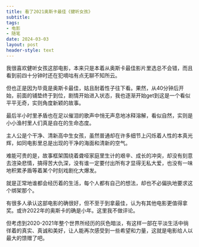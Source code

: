 ```yaml
---
title: 看了2021奥斯卡最佳《健听女孩》
subtitle: 
tags: 
- 电影
- 随笔
date: 2024-03-03
layout: post
header-style: text
---
```


我很喜欢健听女孩这部电影，本来只是本着从奥斯卡最佳影片里选总不会错，而且看到前四十分钟时还在犯嘀咕有点无聊不知所云。

但也正是因为毕竟是奥斯卡最佳，姑且耐着性子往下看。果然，从40分钟后开始，前面的铺垫终于到位，剧情开始进入状态，我也逐渐开始get到这是一个看似平平无奇，实则角度新颖的故事。

最后半小时里矛盾也在足以催泪的歌声中悄无声息地冰释溶解，看似自然，实则是小小渔村里人们真是自在的生命态度。

主人公是个干净、清新高中生女孩，虽然普通却在许多细节上闪烁着人性的本真光辉，如同电影里总是出现的干净的海面和清新的空气。

难能可贵的是，故事框架围绕着聋哑家庭里生计的艰辛、成长的冲突，却没有刻意去渲染悲情，搞得苦大仇深，没有谁一定要付出所有才显得无私大爱，也没有一味地积累矛盾等着某个时刻戏剧化大爆发。

就是正常地谁都会经历着的生活，每个人都有自己的想法，却也不必偏执地要求这个绑架那个。

有很多人承认这部电影的确很好，但不至于到拿最佳，认为有其他电影更值得拿奖。或许2022年的奥斯卡的确是小年。这里我不做评论。

但考虑到2020-2021年整个世界所经历的灰色暗淡，有这样一部在平淡生活中徜徉着的真实、真诚和美好，让人能再次感受到一些希望和力量，这就是电影给人以最大的馈赠了吧。